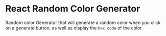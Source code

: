 # React Random Color Generator

Random color Generator that will generate a random color when you click on a generate button, as well as display the `hex code` of the color.
